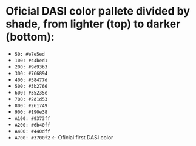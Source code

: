 # Oficial DASI color pallete divided by shade, from lighter (top) to darker (bottom):
* ```50: #e7e5ed```
* ```100: #c4bed1```
* ```200: #9d93b3```
* ```300: #766894```
* ```400: #58477d```
* ```500: #3b2766```
* ```600: #35235e```
* ```700: #2d1d53```
* ```800: #261749```
* ```900: #190e38```
* ```A100: #9373ff```
* ```A200: #6b40ff```
* ```A400: #440dff```
* ```A700: #3700f2``` ← Oficial first DASI color